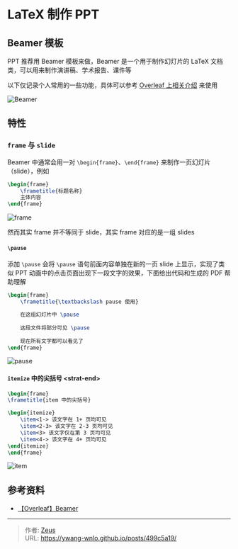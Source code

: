 # LaTeX 制作 PPT


## Beamer 模板

PPT 推荐用 Beamer 模板来做，Beamer 是一个用于制作幻灯片的 LaTeX 文档类，可以用来制作演讲稿、学术报告、课件等

以下仅记录个人常用的一些功能，具体可以参考 [Overleaf 上相关介绍](https://www.overleaf.com/learn/latex/Beamer) 来使用

![Beamer](Beamer-overview.png "Beamer")

## 特性

### `frame` 与 `slide`

Beamer 中通常会用一对 `\begin{frame}`、`\end{frame}` 来制作一页幻灯片（slide），例如

```tex
\begin{frame}
	\frametitle{标题名称}
	主体内容
\end{frame}
```

![frame](Beamer-frame.png "frame")

然而其实 frame 并不等同于 slide，其实 frame 对应的是一组 slides

#### `\pause`

添加 `\pause` 会将 `\pause` 语句前面内容单独在新的一页 slide 上显示，实现了类似 PPT 动画中的点击页面出现下一段文字的效果，下面给出代码和生成的 PDF 帮助理解

```tex
\begin{frame}
	\frametitle{\textbackslash pause 使用}

	在这组幻灯片中 \pause
	
	这段文件将部分可见 \pause
	
	现在所有文字都可以看见了
\end{frame}
```

![pause](Beamer-pause.jpg "pause")

#### `itemize` 中的尖括号 \<strat-end\>

```tex
\begin{frame}
\frametitle{item 中的尖括号}

\begin{itemize}
	\item<1-> 该文字在 1+ 页均可见
	\item<2-3> 该文字在 2-3 页均可见
	\item<3> 该文字仅在第 3 页均可见
	\item<4-> 该文字在 4+ 页均可见
\end{itemize}
\end{frame}
```

![item](Beamer-item.jpg "item")

## 参考资料

- [【Overleaf】Beamer](https://www.overleaf.com/learn/latex/Beamer)


---

> 作者: [Zeus](https://github.com/ywang-wnlo)  
> URL: https://ywang-wnlo.github.io/posts/499c5a19/  

